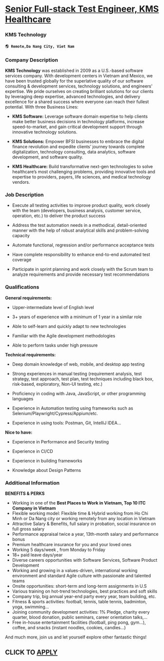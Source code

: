 # [Senior Full-stack Test Engineer, KMS Healthcare](https://www.remotewlb.com/apply/senior-full-stack-test-engineer-kms-healthcare-115532)  
### KMS Technology  
#### `🌎 Remote,Da Nang City, Viet Nam`  

### **Company Description**

 **KMS Technology** was established in 2009 as a U.S.-based software services company. With development centers in Vietnam and Mexico, we have been trusted globally for the superlative quality of our software consulting & development services, technology solutions, and engineers' expertise. We pride ourselves on creating brilliant solutions for our clients by leveraging deep expertise, advanced technologies, and delivery excellence for a shared success where everyone can reach their fullest potential. With three Business Lines:

  *  **KMS Software:** Leverage software domain expertise to help clients make better business decisions in technology platforms, increase speed-to-market, and gain critical development support through innovative technology solutions.

  *  **KMS Solutions:** Empower BFSI businesses to embrace the digital finance revolution and expedite clients’ journey towards complete digitalization, technology consulting, data analytics, software development, and software quality.

  *  **KMS Healthcare:** Build transformative next-gen technologies to solve healthcare’s most challenging problems, providing innovative tools and expertise to providers, payers, life sciences, and medical technology vendors.

###  **Job Description**

  * Execute all testing activities to improve product quality, work closely with the team (developers, business analysis, customer service, operation, etc.) to deliver the product success

  * Address the test automation needs in a methodical, detail-oriented manner with the help of robust analytical skills and problem-solving capacity

  * Automate functional, regression and/or performance acceptance tests

  * Have complete responsibility to enhance end-to-end automated test coverage

  * Participate in sprint planning and work closely with the Scrum team to analyze requirements and provide necessary test recommendations

###  **Qualifications**

 **General requirements:**

  * Upper-intermediate level of English level

  * 3+ years of experience with a minimum of 1 year in a similar role

  * Able to self-learn and quickly adapt to new technologies

  * Familiar with the Agile development methodologies

  * Able to perform tasks under high pressure

 **Technical requirements:**

  * Deep domain knowledge of web, mobile, and desktop app testing

  * Strong experiences in manual testing (requirement analysis, test strategy, test approach, test plan, test techniques including black box, risk-based, exploratory, Non-UI testing, etc.)

  * Proficiency in coding with Java, JavaScript, or other programming languages

  * Experience in Automation testing using frameworks such as Selenium/Playwright/Cypress/Appium/etc.

  * Experience in using tools: Postman, Git, IntelliJ IDEA...

 **Nice to have:**

  * Experience in Performance and Security testing

  * Experience in CI/CD

  * Experience in building frameworks

  * Knowledge about Design Patterns

###  **Additional Information**

 **BENEFITS & PERKS**

  * Working in one of the **Best Places to Work in Vietnam, Top 10 ITC Company in Vietnam**
  * Flexible working model: Flexible time & Hybrid working from Ho Chi Minh or Da Nang city or working remotely from any location in Vietnam
  * Attractive Salary & Benefits, full salary in probation, social insurance on full gross salary
  * Performance appraisal twice a year, 13th-month salary and performance bonus 
  * Premium healthcare insurance for you and your loved ones
  * Working 5 days/week , from Monday to Friday
  * 18+ paid leave days/year
  * Diverse careers opportunities with Software Services, Software Product Development
  * Working and growing in a values-driven, international working environment and standard Agile culture with passionate and talented teams
  * Onsite opportunities: short-term and long-term assignments in U.S
  * Various training on hot-trend technologies, best practices and soft skills
  * Company trip, big annual year-end party every year, team building, etc.
  * Fitness & sports activities: football, tennis, table tennis, badminton, yoga, swimming…
  * Joining community development activities: 1% Pledge, charity every quarter, blood donation, public seminars, career orientation talks,…
  * Free in-house entertainment facilities (football, ping pong, gym…), coffee, and snacks (instant noodles, cookies, candies…)

And much more, join us and let yourself explore other fantastic things!

  
## CLICK TO [APPLY](https://www.remotewlb.com/apply/senior-full-stack-test-engineer-kms-healthcare-115532)

